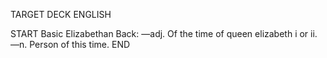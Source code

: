TARGET DECK
ENGLISH

START
Basic
Elizabethan
Back: —adj. Of the time of queen elizabeth i or ii. —n. Person of this time.
END
